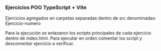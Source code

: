 ### Ejercicios POO TypeScript + Vite

Ejercicios agregados en carpetas separadas dentro de src denominadas: Ejercicio-numero

Para la ejecución se enlazaron los scripts principales de cada ejercicio dentro de index.html. Para ejecutar en orden comentar los script y descomentar ejercicio a verificar.
